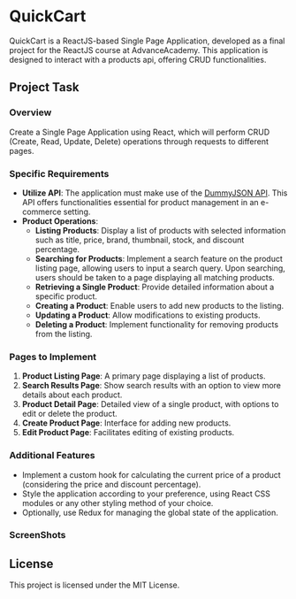 # QuickCart

QuickCart is a ReactJS-based Single Page Application, developed as a final project for the ReactJS course at AdvanceAcademy. This application is designed to interact with a products api, offering CRUD functionalities.

## Project Task

### Overview
Create a Single Page Application using React, which will perform CRUD (Create, Read, Update, Delete) operations through requests to different pages.

### Specific Requirements
- **Utilize API**: The application must make use of the [DummyJSON API](https://dummyjson.com/docs/products). This API offers functionalities essential for product management in an e-commerce setting.
- **Product Operations**:
  - **Listing Products**: Display a list of products with selected information such as title, price, brand, thumbnail, stock, and discount percentage.
  - **Searching for Products**: Implement a search feature on the product listing page, allowing users to input a search query. Upon searching, users should be taken to a page displaying all matching products.
  - **Retrieving a Single Product**: Provide detailed information about a specific product.
  - **Creating a Product**: Enable users to add new products to the listing.
  - **Updating a Product**: Allow modifications to existing products.
  - **Deleting a Product**: Implement functionality for removing products from the listing.

### Pages to Implement
1. **Product Listing Page**: A primary page displaying a list of products.
2. **Search Results Page**: Show search results with an option to view more details about each product.
3. **Product Detail Page**: Detailed view of a single product, with options to edit or delete the product.
4. **Create Product Page**: Interface for adding new products.
5. **Edit Product Page**: Facilitates editing of existing products.

### Additional Features
- Implement a custom hook for calculating the current price of a product (considering the price and discount percentage).
- Style the application according to your preference, using React CSS modules or any other styling method of your choice.
- Optionally, use Redux for managing the global state of the application.

### ScreenShots

## License

This project is licensed under the MIT License.

